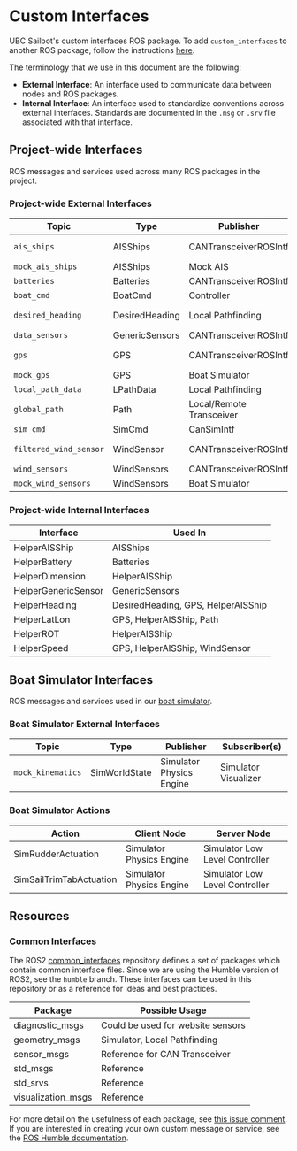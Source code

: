 # Custom Interfaces

UBC Sailbot's custom interfaces ROS package. To add `custom_interfaces` to another ROS package, follow the instructions
[here](https://docs.ros.org/en/humble/Tutorials/Beginner-Client-Libraries/Custom-ROS2-Interfaces.html#test-the-new-interfaces).

The terminology that we use in this document are the following:

- **External Interface**: An interface used to communicate data between nodes and ROS packages.
- **Internal Interface**: An interface used to standardize conventions across external interfaces. Standards are
documented in the `.msg` or `.srv` file associated with that interface.

## Project-wide Interfaces

ROS messages and services used across many ROS packages in the project.

### Project-wide External Interfaces

| Topic                  | Type           | Publisher                | Subscriber(s)                               |
| ---------------------- | -------------- | ------------------------ | ------------------------------------------- |
| `ais_ships`            | AISShips       | CANTransceiverROSIntf    | Local Pathfinding, Local Transceiver        |
| `mock_ais_ships`       | AISShips       | Mock AIS                 | CanSimIntf                                  |
| `batteries`            | Batteries      | CANTransceiverROSIntf    | Local Transceiver                           |
| `boat_cmd`             | BoatCmd        | Controller               | CANTransceiverROSIntf                       |
| `desired_heading`      | DesiredHeading | Local Pathfinding        | Controller, Boat Simulator                  |
| `data_sensors`         | GenericSensors | CANTransceiverROSIntf    | Local Transceiver                           |
| `gps`                  | GPS            | CANTransceiverROSIntf    | Local Transceiver, Local Pathfinding        |
| `mock_gps`             | GPS            | Boat Simulator           | CanSimIntf                                  |
| `local_path_data`      | LPathData      | Local Pathfinding        | Local Transceiver                           |
| `global_path`          | Path           | Local/Remote Transceiver | Local Pathfinding                           |
| `sim_cmd`              | SimCmd         | CanSimIntf               | Simulator                                   |
| `filtered_wind_sensor` | WindSensor     | CANTransceiverROSIntf    | Local Transceiver, Local Pathfinding        |
| `wind_sensors`         | WindSensors    | CANTransceiverROSIntf    | Local Transceiver                           |
| `mock_wind_sensors`    | WindSensors    | Boat Simulator           | CanSimIntf                                  |

### Project-wide Internal Interfaces

| Interface           | Used In                            |
| ------------------- | ---------------------------------- |
| HelperAISShip       | AISShips                           |
| HelperBattery       | Batteries                          |
| HelperDimension     | HelperAISShip                      |
| HelperGenericSensor | GenericSensors                     |
| HelperHeading       | DesiredHeading, GPS, HelperAISShip |
| HelperLatLon        | GPS, HelperAISShip, Path           |
| HelperROT           | HelperAISShip                      |
| HelperSpeed         | GPS, HelperAISShip, WindSensor     |

## Boat Simulator Interfaces

ROS messages and services used in our [boat simulator](https://github.com/UBCSailbot/boat_simulator).

### Boat Simulator External Interfaces

| Topic                  | Type           | Publisher                | Subscriber(s)                               |
| ---------------------- | -------------- | ------------------------ | ------------------------------------------- |
| `mock_kinematics`      | SimWorldState  | Simulator Physics Engine | Simulator Visualizer                        |

### Boat Simulator Actions

| Action                  | Client Node              | Server Node                    |
| ----------------------- | ------------------------ | ------------------------------ |
| SimRudderActuation      | Simulator Physics Engine | Simulator Low Level Controller |
| SimSailTrimTabActuation | Simulator Physics Engine | Simulator Low Level Controller |

## Resources

### Common Interfaces

The ROS2 [common_interfaces](https://github.com/ros2/common_interfaces/tree/humble) repository defines a set of
packages which contain common interface files. Since we are using the Humble version of ROS2, see the `humble` branch.
These interfaces can be used in this repository or as a reference for ideas and best practices.

| Package             | Possible Usage                     |
| ------------------- | ---------------------------------- |
| diagnostic_msgs     | Could be used for website sensors  |
| geometry_msgs       | Simulator, Local Pathfinding       |
| sensor_msgs         | Reference for CAN Transceiver      |
| std_msgs            | Reference                          |
| std_srvs            | Reference                          |
| visualization_msgs  | Reference                          |

For more detail on the usefulness of each package, see [this issue comment](https://github.com/UBCSailbot/custom_interfaces/issues/3#issuecomment-1626875658).
If you are interested in creating your own custom message or service, see the [ROS Humble documentation](https://docs.ros.org/en/humble/Tutorials/Beginner-Client-Libraries/Custom-ROS2-Interfaces.html).
